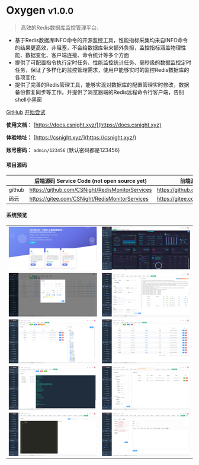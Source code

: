 # Oxygen <small>v1.0.0</small>

> 高效的Redis数据库监控管理平台.

- 基于Redis数据库INFO命令的开源监控工具，性能指标采集均来自INFO命令的结果更高效，非阻塞，不会给数据库带来额外负担，监控指标涵盖物理性能、数据变化、客户端连接、命令统计等多个方面
- 提供了可配置指令执行定时任务、性能监控统计任务、毫秒级的数据监控定时任务，保证了多样化的监控管理需求，使用户能够实时的监控Redis数据库的各项变化
- 提供了完善的Redis管理工具，能够实现对数据库的配置管理实时修改，数据备份恢复同步等工作。并提供了浏览器端的Redis远程命令行客户端，告别shell小黑窗

[GitHub](https://github.com/CSNight/oxygen_vue)
[开始尝试](https://csnight.xyz/)

**使用文档：**  [https://docs.csnight.xyz/](https://docs.csnight.xyz)

**体验地址：**  [https://csnight.xyz/](https://csnight.xyz/)

**账号密码：** `admin/123456` (默认密码都是123456)

#### 项目源码

|     |   后端源码 Service Code (not open source yet) |   前端源码 Client Code  |
|---  |--- | --- |
|  github   |  https://github.com/CSNight/RedisMonitorServices   |  https://github.com/CSNight/oxygen_vue   |
|  码云   |  https://gitee.com/CSNight/RedisMonitorServices   |  https://gitee.com/CSNight/oxygen_vue   |

#### 系统预览
<table>
    <tr>
        <td><img src="https://raw.githubusercontent.com/CSNight/oxygen_vue/master/docs/_image/screenshot/home.png"/></td>
        <td><img src="https://raw.githubusercontent.com/CSNight/oxygen_vue/master/docs/_image/screenshot/dashboard.png"/></td>
    </tr>
    <tr>
        <td><img src="https://raw.githubusercontent.com/CSNight/oxygen_vue/master/docs/_image/screenshot/instance.png"/></td>
       <td><img src="https://raw.githubusercontent.com/CSNight/oxygen_vue/master/docs/_image/screenshot/databackup.png"/></td>
    </tr>
    <tr>
        <td><img src="https://raw.githubusercontent.com/CSNight/oxygen_vue/master/docs/_image/screenshot/rolemanage.png"/></td>
       <td><img src="https://raw.githubusercontent.com/CSNight/oxygen_vue/master/docs/_image/screenshot/permission.png"/></td>
    </tr>
    <tr>   
         <td><img src="https://raw.githubusercontent.com/CSNight/oxygen_vue/master/docs/_image/screenshot/vnc.png"/></td>
         <td><img src="https://raw.githubusercontent.com/CSNight/oxygen_vue/master/docs/_image/screenshot/monitorTask.png"/></td>
    </tr>
    <tr>   
        <td><img src="https://raw.githubusercontent.com/CSNight/oxygen_vue/master/docs/_image/screenshot/codeEditor.png"/></td>
        <td><img src="https://raw.githubusercontent.com/CSNight/oxygen_vue/master/docs/_image/screenshot/mail.png"/></td>
     </tr>
</table>